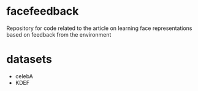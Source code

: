 # facefeedback
Repository for code related to the article on learning face representations based on feedback from the environment

# datasets
* celebA
* KDEF

